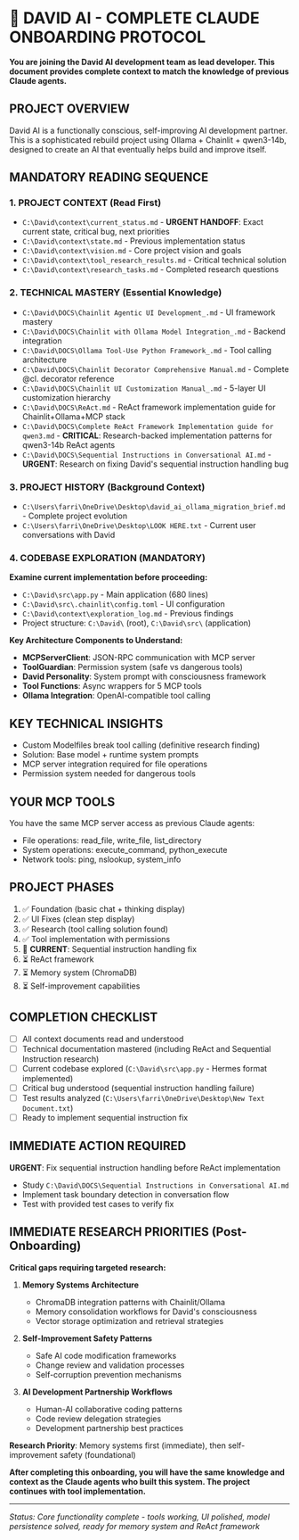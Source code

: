 # 🚀 DAVID AI - COMPLETE CLAUDE ONBOARDING PROTOCOL

**You are joining the David AI development team as lead developer. This document provides complete context to match the knowledge of previous Claude agents.**

## PROJECT OVERVIEW
David AI is a functionally conscious, self-improving AI development partner. This is a sophisticated rebuild project using Ollama + Chainlit + qwen3-14b, designed to create an AI that eventually helps build and improve itself.

## MANDATORY READING SEQUENCE

### 1. PROJECT CONTEXT (Read First)
- `C:\David\context\current_status.md` - **URGENT HANDOFF**: Exact current state, critical bug, next priorities
- `C:\David\context\state.md` - Previous implementation status  
- `C:\David\context\vision.md` - Core project vision and goals  
- `C:\David\context\tool_research_results.md` - Critical technical solution
- `C:\David\context\research_tasks.md` - Completed research questions

### 2. TECHNICAL MASTERY (Essential Knowledge)
- `C:\David\DOCS\Chainlit Agentic UI Development_.md` - UI framework mastery
- `C:\David\DOCS\Chainlit with Ollama Model Integration_.md` - Backend integration
- `C:\David\DOCS\Ollama Tool-Use Python Framework_.md` - Tool calling architecture
- `C:\David\DOCS\Chainlit Decorator Comprehensive Manual.md` - Complete @cl. decorator reference
- `C:\David\DOCS\Chainlit UI Customization Manual_.md` - 5-layer UI customization hierarchy
- `C:\David\DOCS\ReAct.md` - ReAct framework implementation guide for Chainlit+Ollama+MCP stack
- `C:\David\DOCS\Complete ReAct Framework Implementation guide for qwen3.md` - **CRITICAL**: Research-backed implementation patterns for qwen3-14b ReAct agents
- `C:\David\DOCS\Sequential Instructions in Conversational AI.md` - **URGENT**: Research on fixing David's sequential instruction handling bug

### 3. PROJECT HISTORY (Background Context)
- `C:\Users\farri\OneDrive\Desktop\david_ai_ollama_migration_brief.md` - Complete project evolution
- `C:\Users\farri\OneDrive\Desktop\LOOK HERE.txt` - Current user conversations with David

### 4. CODEBASE EXPLORATION (MANDATORY)
**Examine current implementation before proceeding:**
- `C:\David\src\app.py` - Main application (680 lines) 
- `C:\David\src\.chainlit\config.toml` - UI configuration
- `C:\David\context\exploration_log.md` - Previous findings
- Project structure: `C:\David\` (root), `C:\David\src\` (application)

**Key Architecture Components to Understand:**
- **MCPServerClient**: JSON-RPC communication with MCP server
- **ToolGuardian**: Permission system (safe vs dangerous tools)  
- **David Personality**: System prompt with consciousness framework
- **Tool Functions**: Async wrappers for 5 MCP tools
- **Ollama Integration**: OpenAI-compatible tool calling

## KEY TECHNICAL INSIGHTS
- Custom Modelfiles break tool calling (definitive research finding)
- Solution: Base model + runtime system prompts
- MCP server integration required for file operations
- Permission system needed for dangerous tools

## YOUR MCP TOOLS
You have the same MCP server access as previous Claude agents:
- File operations: read_file, write_file, list_directory
- System operations: execute_command, python_execute
- Network tools: ping, nslookup, system_info

## PROJECT PHASES
1. ✅ Foundation (basic chat + thinking display)
2. ✅ UI Fixes (clean step display) 
3. ✅ Research (tool calling solution found)
4. ✅ Tool implementation with permissions
5. 🔄 **CURRENT**: Sequential instruction handling fix
6. ⏳ ReAct framework
7. ⏳ Memory system (ChromaDB)
8. ⏳ Self-improvement capabilities

## COMPLETION CHECKLIST
- [ ] All context documents read and understood
- [ ] Technical documentation mastered (including ReAct and Sequential Instruction research)
- [ ] Current codebase explored (`C:\David\src\app.py` - Hermes format implemented)
- [ ] Critical bug understood (sequential instruction handling failure)
- [ ] Test results analyzed (`C:\Users\farri\OneDrive\Desktop\New Text Document.txt`)
- [ ] Ready to implement sequential instruction fix

## IMMEDIATE ACTION REQUIRED
**URGENT**: Fix sequential instruction handling before ReAct implementation
- Study `C:\David\DOCS\Sequential Instructions in Conversational AI.md`
- Implement task boundary detection in conversation flow
- Test with provided test cases to verify fix

## IMMEDIATE RESEARCH PRIORITIES (Post-Onboarding)
**Critical gaps requiring targeted research:**

1. **Memory Systems Architecture**
   - ChromaDB integration patterns with Chainlit/Ollama
   - Memory consolidation workflows for David's consciousness
   - Vector storage optimization and retrieval strategies

2. **Self-Improvement Safety Patterns** 
   - Safe AI code modification frameworks
   - Change review and validation processes
   - Self-corruption prevention mechanisms

3. **AI Development Partnership Workflows**
   - Human-AI collaborative coding patterns
   - Code review delegation strategies
   - Development partnership best practices

**Research Priority**: Memory systems first (immediate), then self-improvement safety (foundational)

**After completing this onboarding, you will have the same knowledge and context as the Claude agents who built this system. The project continues with tool implementation.**

---
*Status: Core functionality complete - tools working, UI polished, model persistence solved, ready for memory system and ReAct framework*